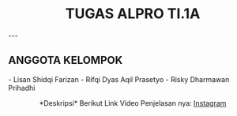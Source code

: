 <h1 align="center">TUGAS ALPRO TI.1A<br></h1>
---

## ANGGOTA KELOMPOK
<p>
  - Lisan Shidqi Farizan
  - Rifqi Dyas Aqil Prasetyo
  - Risky Dharmawan Prihadhi
</p>


<p align="center"> *Deskripsi* Berikut Link Video Penjelasan nya: <a href="link penjelasan">Instagram</p>
